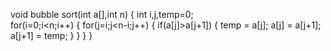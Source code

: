 void bubble sort(int a[],int n)
{
  int i,j,temp=0;  
  for(i=0;i<n;i++)
  {
   for(j=i;j<n-i;j++)
   {
     if(a[j]>a[j+1])
     {
       temp = a[j];
       a[j] = a[j+1];
       a[j+1] = temp;
     }
   }
  } 
}
       
